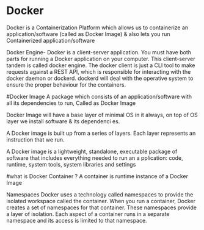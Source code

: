 # Docker
Docker is a Containerization Platform which allows us to containerize an application/software (called as Docker Image) & also lets you run Containerized application/software

Docker Engine-
Docker is a client-server application. You must have both parts for running a Docker application on your computer. This client-server tandem is called docker engine.
The docker client is just a CLI tool to make requests against a REST API, which is responsible for interacting with the docker daemon or dockerd. dockerd will deal with the operative system to ensure the proper behaviour for the containers.

#Docker Image
A package which consists of an application/software with all its dependencies to run, Called as Docker Image

Docker Image will have a base layer of minimal OS in it always, on top of OS layer we install software & its dependenci es.

A Docker image is built up from a series of layers. Each layer represents an instruction that we run.

A Docker image is a lightweight, standalone, executable package of software that includes everything needed to run an a pplication: code, runtime, system tools, system libraries and settings


#what is Docker Container ?
A container is runtime instance of a Docker Image

Namespaces
Docker uses a technology called namespaces to provide the isolated workspace called the container. When you run a container, Docker creates a set of namespaces for that container.
These namespaces provide a layer of isolation. Each aspect of a container runs in a separate namespace and its access is limited to that namespace.

